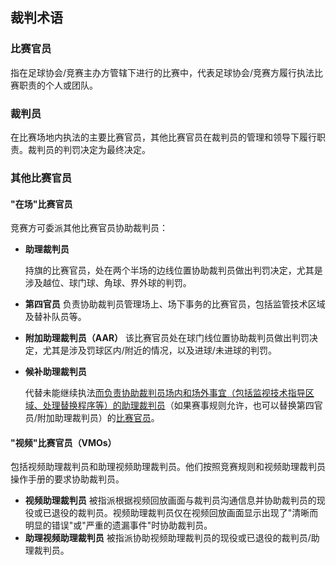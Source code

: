 ## 裁判术语

### 比赛官员

指在足球协会/竞赛主办方管辖下进行的比赛中，代表足球协会/竞赛方履行执法比赛职责的个人或团队。

### 裁判员

在比赛场地内执法的主要比赛官员，其他比赛官员在裁判员的管理和领导下履行职责。裁判员的判罚决定为最终决定。

### 其他比赛官员

#### "在场"比赛官员

竞赛方可委派其他比赛官员协助裁判员：

* **助理裁判员**

  持旗的比赛官员，处在两个半场的边线位置协助裁判员做出判罚决定，尤其是涉及越位、球门球、角球、界外球的判罚。

* **第四官员**
  负责协助裁判员管理场上、场下事务的比赛官员，包括监管技术区域及替补队员等。

* **附加助理裁判员（AAR）**
  该比赛官员处在球门线位置协助裁判员做出判罚决定，尤其是涉及罚球区内/附近的情况，以及进球/未进球的判罚。

* **候补助理裁判员**

  代替未能继续执法<u>而负责协助裁判员场内和场外事宜（包括监视技术指导区域、处理替换程序等）的助理裁判员</u>（如果赛事规则允许，也可以替换第四官员/附加助理裁判员）的<u>比赛官员</u>。

#### "视频"比赛官员（VMOs）

包括视频助理裁判员和助理视频助理裁判员。他们按照竞赛规则和视频助理裁判员操作手册的要求协助裁判员。

* **视频助理裁判员**
  被指派根据视频回放画面与裁判员沟通信息并协助裁判员的现役或已退役的裁判员。视频助理裁判员仅在视频回放画面显示出现了"清晰而明显的错误"或"严重的遗漏事件"时协助裁判员。
* **助理视频助理裁判员**
  被指派协助视频助理裁判员的现役或已退役的裁判员/助理裁判员。